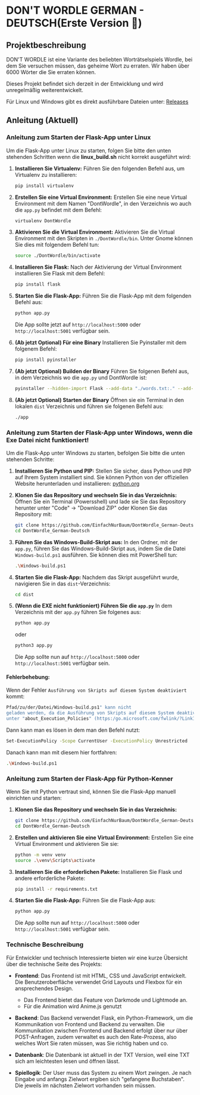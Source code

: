 # DON'T WORDLE GERMAN - DEUTSCH(Erste Version 🔴)

## Projektbeschreibung

DON'T WORDLE ist eine Variante des beliebten Worträtselspiels Wordle, bei dem Sie versuchen müssen, das geheime Wort zu erraten. Wir haben über 6000 Wörter die Sie erraten können.

Dieses Projekt befindet sich derzeit in der Entwicklung und wird unregelmäßig weiterentwickelt.

Für Linux und Windows gibt es direkt ausführbare Dateien unter: [Releases](https://github.com/EinfachNurBaum/DontWordle_German-Deutsch/releases)

## Anleitung (Aktuell)

### Anleitung zum Starten der Flask-App unter Linux

Um die Flask-App unter Linux zu starten, folgen Sie bitte den unten stehenden Schritten wenn die **linux_build.sh** nicht korrekt ausgeführt wird:

1. **Installieren Sie Virtualenv:**
   Führen Sie den folgenden Befehl aus, um Virtualenv zu installieren:
   ```bash
   pip install virtualenv
   ```

2. **Erstellen Sie eine Virtual Environment:**
   Erstellen Sie eine neue Virtual Environment mit dem Namen "DontWordle", in den Verzeichnis wo auch die `app.py` befindet mit dem Befehl:
   ```bash
   virtualenv DontWordle
   ```

3. **Aktivieren Sie die Virtual Environment:**
   Aktivieren Sie die Virtual Environment mit den Skripten in `./DontWordle/bin`. Unter Gnome können Sie dies mit folgendem Befehl tun:
   ```bash
   source ./DontWordle/bin/activate
   ```

4. **Installieren Sie Flask:**
   Nach der Aktivierung der Virtual Environment installieren Sie Flask mit dem Befehl:
   ```bash
   pip install flask
   ```

5. **Starten Sie die Flask-App:**
   Führen Sie die Flask-App mit dem folgenden Befehl aus:
   ```bash
   python app.py
   ```

   Die App sollte jetzt auf `http://localhost:5000` oder `http://localhost:5001` verfügbar sein.

7. **(Ab jetzt Optional) Für eine Binary**
    Installieren Sie Pyinstaller mit dem folgenem Befehl:
    ```bash
    pip install pyinstaller
    ```

8. **(Ab jetzt Optional) Builden der Binary**
    Führen Sie folgenen Befehl aus, in dem Verzeichnis wo die `app.py` und DontWordle ist:
    ```bash
    pyinstaller --hidden-import Flask --add-data "./words.txt:." --add-data "./static/js/*:static/js" --add-data "./static/css/*:static/css" --add-data "./static/*:static" --add-data "./templates/*:templates" --paths DontWordle/lib/python3.11/site-packages/ --onefile --console ./app.py
    ```

9. **(Ab jetzt Optional) Starten der Binary**
    Öffnen sie ein Terminal in den lokalen `dist` Verzeichnis und führen sie folgenen Befehl aus:
    ```bash
    ./app
    ```


### Anleitung zum Starten der Flask-App unter Windows, wenn die Exe Datei nicht funktioniert!

Um die Flask-App unter Windows zu starten, befolgen Sie bitte die unten stehenden Schritte:

1. **Installieren Sie Python und PIP:**
   Stellen Sie sicher, dass Python und PIP auf Ihrem System installiert sind. Sie können Python von der offiziellen Website herunterladen und installieren: [python.org](https://www.python.org/downloads/)

2. **Klonen Sie das Repository und wechseln Sie in das Verzeichnis:**
   Öffnen Sie ein Terminal (Powersshell) und lade sie Sie das Repository herunter unter "Code" -> "Download ZIP"
   oder Klonen Sie das Repository mit:
   ```bash
   git clone https://github.com/EinfachNurBaum/DontWordle_German-Deutsch.git
   cd DontWordle_German-Deutsch
   ```

3. **Führen Sie das Windows-Build-Skript aus:**
   In den Ordner, mit der `app.py`, führen Sie das Windows-Build-Skript aus, indem Sie die Datei `Windows-build.ps1` ausführen. Sie können dies mit PowerShell tun:
   ```bash
   .\Windows-build.ps1
   ```

4. **Starten Sie die Flask-App:**
   Nachdem das Skript ausgeführt wurde, navigieren Sie in das `dist`-Verzeichnis:
   ```bash
   cd dist
   ```

5. **(Wenn die EXE nicht funktioniert) Führen Sie die `app.py`**
    In dem Verzeichnis mit der `app.py` führen Sie folgenes aus:
    ```bash
    python app.py
    ```
    oder 
    ```bash
    python3 app.py
    ```
    Die App sollte nun auf `http://localhost:5000` oder `http://localhost:5001` verfügbar sein.

#### Fehlerbehebung:
Wenn der Fehler `Ausführung von Skripts auf diesem System deaktiviert` kommt:
   ```bash
   Pfad/zu/der/Datei/Windows-build.ps1" kann nicht
   geladen werden, da die Ausführung von Skripts auf diesem System deaktiviert ist. Weitere Informationen finden Sie
   unter "about_Execution_Policies" (https:/go.microsoft.com/fwlink/?LinkID=135170).
   ```

Dann kann man es lösen in dem man den Befehl nutzt:
   ```bash
   Set-ExecutionPolicy -Scope CurrentUser -ExecutionPolicy Unrestricted
   ```
Danach kann man mit diesem hier fortfahren:
   ```bash
   .\Windows-build.ps1
   ```

### Anleitung zum Starten der Flask-App für Python-Kenner

Wenn Sie mit Python vertraut sind, können Sie die Flask-App manuell einrichten und starten:

1. **Klonen Sie das Repository und wechseln Sie in das Verzeichnis:**
   ```bash
   git clone https://github.com/EinfachNurBaum/DontWordle_German-Deutsch.git
   cd DontWordle_German-Deutsch
   ```

2. **Erstellen und aktivieren Sie eine Virtual Environment:**
   Erstellen Sie eine Virtual Environment und aktivieren Sie sie:
   ```bash
   python -m venv venv
   source .\venv\Scripts\activate 
   ```

3. **Installieren Sie die erforderlichen Pakete:**
   Installieren Sie Flask und andere erforderliche Pakete:
   ```bash
   pip install -r requirements.txt
   ```

4. **Starten Sie die Flask-App:**
   Führen Sie die Flask-App aus:
   ```bash
   python app.py
   ```

   Die App sollte nun auf `http://localhost:5000` oder `http://localhost:5001` verfügbar sein.



### Technische Beschreibung

Für Entwickler und technisch Interessierte bieten wir eine kurze Übersicht über die technische Seite des Projekts:

- **Frontend**: Das Frontend ist mit HTML, CSS und JavaScript entwickelt. Die Benutzeroberfläche verwendet Grid Layouts und Flexbox für ein ansprechendes Design.
  - Das Frontend bietet das Feature von Darkmode und Lightmode an.
  - Für die Animation wird Anime.js genutzt

- **Backend**: Das Backend verwendet Flask, ein Python-Framework, um die Kommunikation von Frontend und Backend zu verwalten. Die Kommunikation zwischen Frontend und Backend erfolgt über nur über POST-Anfragen, zudem verwaltet es auch den Rate-Prozess, also welches Wort Sie raten müssen, was Sie richtig haben und co.

- **Datenbank**: Die Datenbank ist aktuell in der TXT Version, weil eine TXT sich am leichtesten lesen und öffnen lässt.
  
- **Spiellogik**: Der User muss das System zu einem Wort zwingen. Je nach Eingabe und anfangs Zielwort ergiben sich "gefangene Buchstaben". Die jeweils im nächsten Zielwort vorhanden sein müssen.
